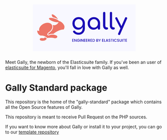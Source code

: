 <h1 align="center"><a href="https://elasticsuite.io"><img src="static/logo-gally.png" alt="Gally, engineered by Elasticsuite"/></a></h1>

Meet Gally, the newborn of the Elasticsuite family. If you've been an user of [elasticsuite for Magento](https://github.com/Smile-SA/elasticsuite/), you'll fall in love with Gally as well.

# Gally Standard package

This repository is the home of the "gally-standard" package which contains all the Open Source features of Gally.

This repository is meant to receive Pull Request on the PHP sources.

If you want to know more about Gally or install it to your project, you can go to our [template repository](https://github.com/Elastic-Suite/gally)
